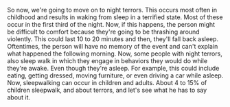 So now, we're going to move on to night terrors. This occurs most often in
childhood and results in waking from sleep in a terrified state. Most of these
occur in the first third of the night. Now, if this happens, the person might
be difficult to comfort because they're going to be thrashing around violently.
This could last 10 to 20 minutes and then, they'll fall back asleep.
Oftentimes, the person will have no memory of the event and can't explain what
happened the following morning. Now, some people with night terrors, also sleep
walk in which they engage in behaviors they would do while they're awake. Even
though they're asleep. For example, this could include eating, getting dressed,
moving furniture, or even driving a car while asleep. Now, sleepwalking can
occur in children and adults. About 4 to 15% of children sleepwalk, and about
terrors, and let's see what he has to say about it.
